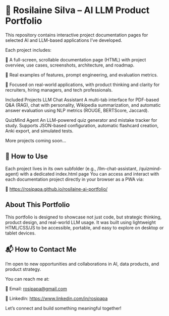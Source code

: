 # 🧠 Rosilaine Silva – AI LLM Product Portfolio
This repository contains interactive project documentation pages for selected AI and LLM-based applications I’ve developed.

Each project includes:

📄 A full-screen, scrollable documentation page (HTML) with project overview, use cases, screenshots, architecture, and roadmap.

🧪 Real examples of features, prompt engineering, and evaluation metrics.

🎯 Focused on real-world applications, with product thinking and clarity for recruiters, hiring managers, and tech professionals.

Included Projects
LLM Chat Assistant
A multi-tab interface for PDF-based Q&A (RAG), chat with personality, Wikipedia summarization, and automatic answer evaluation using NLP metrics (ROUGE, BERTScore, Jaccard).

QuizMind Agent
An LLM-powered quiz generator and mistake tracker for study. Supports JSON-based configuration, automatic flashcard creation, Anki export, and simulated tests.

More projects coming soon...

## 📘 How to Use
Each project lives in its own subfolder (e.g., /llm-chat-assistant, /quizmind-agent) with a dedicated index.html page
You can access and interact with each documentation project directly in your browser as a PWA via:

🔗 https://rosipapa.github.io/rosilaine-ai-portfolio/

## About This Portfolio
This portfolio is designed to showcase not just code, but strategic thinking, product design, and real-world LLM usage.
It was built using lightweight HTML/CSS/JS to be accessible, portable, and easy to explore on desktop or tablet devices.

## 📬 How to Contact Me
I’m open to new opportunities and collaborations in AI, data products, and product strategy.

You can reach me at:

📧 Email: rosipapa@gmail.com

💼 LinkedIn: https://www.linkedin.com/in/rosipapa

Let’s connect and build something meaningful together!
